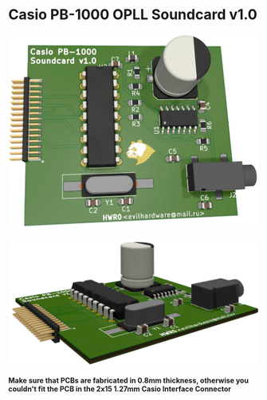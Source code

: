 # Casio PB-1000 OPLL Soundcard v1.0

![Soundcard](img/pbcard.png)

![Connector](img/connector.png)


**Make sure that PCBs are fabricated in 0.8mm thickness, otherwise you couldn't fit the PCB in the 2x15 1.27mm Casio Interface Connector**

